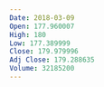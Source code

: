 ```yaml
---
Date: 2018-03-09
Open: 177.960007
High: 180
Low: 177.389999
Close: 179.979996
Adj Close: 179.288635
Volume: 32185200
---
```

